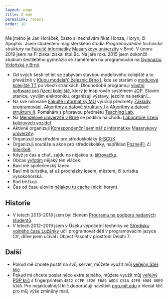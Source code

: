 ```yaml
---
layout: page
title: O mně
permalink: /about
order: 10
---
```


Mé jméno je Jan Horáček, často si nechávám říkat Honza, Horyn, či Apophis. Jsem
studentem magisterského studia *Programovatelné technické struktury* na [Fakultě
informatiky](http://www.fi.muni.cz) [Masarykovy
univerzity](http://www.muni.cz) v Brně. V únoru 2019 jsem na FI získal získal
titul Bc. Na jaře roku 2015 jsem dokončil studium šestiletého gymnázia se
zaměřením na programování na [Gymnáziu Vídeňská v Brně](http://www.gvid.cz/).

 * Od svých šesti let let se zabývám stavbou modelového kolejiště
   a to převážně v [Klubu modelářů železnic Brno I](https://kmz-brno.cz/), kde
   se starám o [modulové kolejiště TT](https://www.kmz-brno.cz/rubrika/nase-kolejiste/tt/)
   po všech stránkách. Dlouhodobě programuji
   [vlastní software pro řízení kolejiště](http://hjop.kmz-brno.cz/), který je
   inspirován systémem
   [JOP](https://cs.wikipedia.org/wiki/Jednotné_obslužné_pracoviště).
   Stavím stanice, vyvíjím elektroniku, organizuji výstavy, jezdím na
   setkání...
 * Na své milované [Fakultě informatiky MU](http://www.fi.muni.cz/) vyučuji
   předměty [Základy programování](https://is.muni.cz/predmet/fi/podzim2018/IB111),
   [Algoritmy a datové struktury I](https://is.muni.cz/predmet/fi/jaro2019/IB002)
   a [Algoritmy a datové struktury II](https://is.muni.cz/predmet/fi/jaro2019/IV003).
   Pomáhám s přípravou předmětu
   [Teaching Lab](https://is.muni.cz/predmet/fi/jaro2019/DUCIT).
 * Na [Mendelově univerzitě v Brně](http://mendelu.cz/) se podílím na chodu
   [Laboratoře řízení kolejových vozidel](http://lrkv.pef.mendelu.cz).
 * Aktivně organizuji [Korespondenční seminář z informatiky](https://ksi.fi.muni.cz/)
   [Masarykovy univerzity](https://muni.cz).
 * Organizuji soustředění pro středoškoláky [K-SCUK](https://kscuk.fi.muni.cz/).
 * Organizuji soutěže a akce pro středoškoláky, například
   [PoznejFI](http://poznej.fi.muni.cz/), či [InterSoB](http://intersob.fi.muni.cz/).
 * Když je čas a chuť, zajdu na nějakou tu [šifrovačku](/puzzles).
 * Občas [vyfotím](/photo) nějaký ten vláček.
 * Baví mě společenský tanec.
 * Baví mě turistika, ať už procházky lesem, městem, či turistka vysokohorská.
 * Rád běžkuji.
 * Čas od času ulovím [nějakou tu cache](http://www.geocaching.com/) (nick:
   horyn).

## Historie

 * V letech 2013–2018 jsem byl členem
   [Programu na podporu nadaných studentů](http://www.jcmm.cz/projekt/ppns).
 * V letech 2012–2019 jsem v Úseku výpočetní techniky ve [Středisku volného času
   Lužánky](https://luzanky.cz/") učil programovat děti v programovacím
   jazyce C#, dříve jsem učíval i Object Pascal v prostředí Delphi 7.

## Další

 * Pokud mě chcete pustit na svůj server, můžete využit můj [veřejný SSH
   klíč](assets/id_green-18-1.pub).
 * Pokud mi chcete poslat něco extra tajného, můžete využít můj [veřejný PGP
   klíč](assets/mail.pub) s fingerprintem `4B12 CCFF 3F26 F6A9 A0D3 C51A 42F0
   6004 88E9 630B`. Pro nejaktuálnější klíč doporučuji navštívit
   [pgp.mit.edu](http://pgp.mit.edu/pks/lookup?search=jan.horacek%40seznam.cz&op=index)
   a hledat klíč pro můj výše zmíněný mail.
